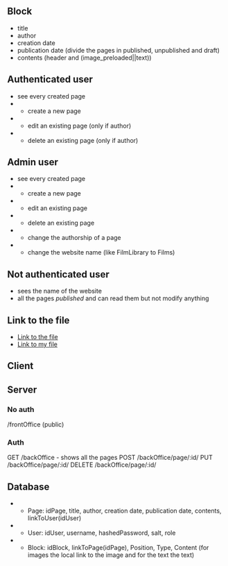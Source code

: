 ## Block
- title
- author
- creation date
- publication date (divide the pages in published, unpublished and draft)
- contents (header and (image_preloaded||text))
## Authenticated user
- see every created page
- - create a new page
- - edit an existing page (only if author)
- - delete an existing page (only if author)
## Admin user
- see every created page
- - create a new page
- - edit an existing page
- - delete an existing page
- - change the authorship of a page
- - change the website name (like FilmLibrary to Films)
## Not authenticated user
- sees the name of the website
- all the pages *published* and can read them but not modify anything

## Link to the file
- [Link to the file](https://docs.google.com/document/d/1MaIpKyLjvUv3UwMztYrYYVie_nTu4ekMYRyYpMEwzbk/edit#)
- [Link to my file](https://docs.google.com/document/d/1w_DSN5MKEHpLcEY5NqzQPsKLVXQfvbONt3KLd6fb3-M/edit)
## Client

## Server
### No auth
/frontOffice (public)
### Auth
GET /backOffice - shows all the pages
POST /backOffice/page/:id/
PUT /backOffice/page/:id/
DELETE /backOffice/page/:id/
## Database

- - Page: idPage, title, author, creation date, publication date, contents, linkToUser(idUser)
- - User: idUser, username, hashedPassword, salt, role
- - Block: idBlock, linkToPage(idPage), Position, Type, Content (for images the local link to the image and for the text the text)